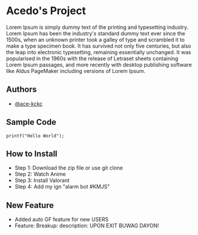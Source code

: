 # Acedo's Project

Lorem Ipsum is simply dummy text of the printing and typesetting industry. Lorem Ipsum has been the industry's standard dummy text ever since the 1500s, when an unknown printer took a galley of type and scrambled it to make a type specimen book. It has survived not only five centuries, but also the leap into electronic typesetting, remaining essentially unchanged. It was popularised in the 1960s with the release of Letraset sheets containing Lorem Ipsum passages, and more recently with desktop publishing software like Aldus PageMaker including versions of Lorem Ipsum.

## Authors

- [@ace-kckc](https://github.com/Ace-kckc)

## Sample Code
`printf("Hello World");`

## How to Install
- Step 1: Download the zip file or use git clone
- Step 2: Watch Anime
- Step 3: Install Valorant
- Step 4: Add my ign "alarm bot #KMJS"

## New Feature
- Added auto GF feature for new USERS
- Feature: Breakup: description: UPON EXIT BUWAG DAYON!